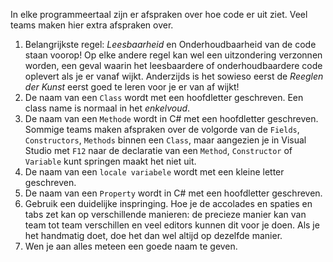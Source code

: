 <a id="cha:challengeCodingGuidelines"></a>

In elke programmeertaal zijn er afspraken over hoe code er uit ziet. Veel teams maken hier extra afspraken over.


1. Belangrijkste regel: *Leesbaarheid* en Onderhoudbaarheid van de code staan voorop! Op elke andere regel kan wel een uitzondering verzonnen worden, een geval waarin het leesbaardere of onderhoudbaardere code oplevert als je er vanaf wijkt. Anderzijds is het sowieso eerst de *Reeglen der Kunst* eerst goed te leren voor je er van af wijkt!
2. De naam van een `Class` wordt met een hoofdletter geschreven. Een class name is normaal in het *enkelvoud*.
3. De naam van een `Methode` wordt in C# met een hoofdletter geschreven. Sommige teams maken afspraken over de volgorde van de `Fields`, `Constructors`, `Methods` binnen een `Class`, maar aangezien je in Visual Studio met `F12` naar de declaratie van een `Method`, `Constructor` of `Variable` kunt springen maakt het niet uit.
4. De naam van een `locale variabele` wordt met een kleine letter geschreven.
5. De naam van een `Property` wordt in C# met een hoofdletter geschreven.
6. Gebruik een duidelijke inspringing. Hoe je de accolades en spaties en tabs zet kan op verschillende manieren: de precieze manier kan van team tot team verschillen en veel editors kunnen dit voor je doen. Als je het handmatig doet, doe het dan wel altijd op dezelfde manier.
7. Wen je aan alles meteen een goede naam te geven.
